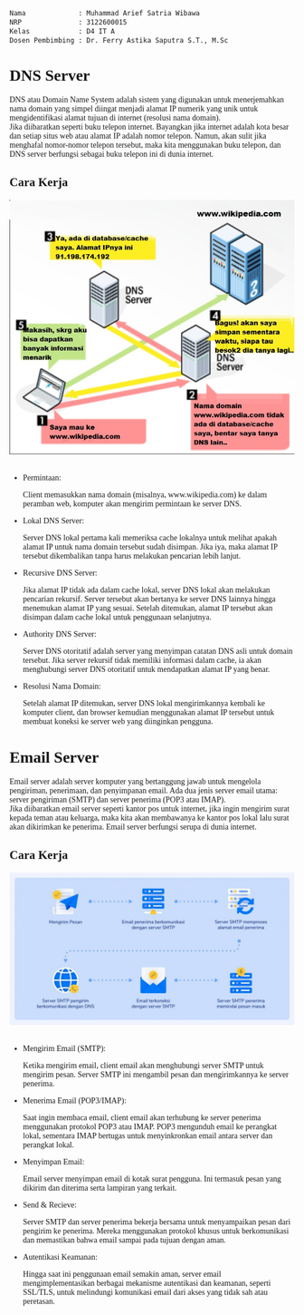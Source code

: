 ```Copy Code
Nama             : Muhammad Arief Satria Wibawa
NRP              : 3122600015
Kelas            : D4 IT A
Dosen Pembimbing : Dr. Ferry Astika Saputra S.T., M.Sc
```
    
**<h1 style="font-family:bahnschrift;">DNS Server</h1>**
<div class ="isi" style="font-family:bahnschrift;"> DNS atau Domain Name System adalah sistem yang digunakan untuk menerjemahkan nama domain yang simpel diingat menjadi alamat IP numerik yang unik untuk mengidentifikasi alamat tujuan di internet (resolusi nama domain). <br> Jika diibaratkan seperti buku telepon internet. Bayangkan jika internet adalah kota besar dan setiap situs web atau alamat IP adalah nomor telepon. Namun, akan sulit jika menghafal nomor-nomor telepon tersebut, maka kita menggunakan buku telepon, dan DNS server berfungsi sebagai buku telepon ini di dunia internet.
 <br>

**<h2 style="font-family:bahnschrift;">Cara Kerja</h2>**
<img src="assets/dns.jpg"><br><br>

- Permintaan:
    <div class ="isi" style="font-family:bahnschrift;">Client memasukkan nama domain (misalnya, www.wikipedia.com) ke dalam peramban web, komputer akan mengirim permintaan ke server DNS.

- Lokal DNS Server:
    <div class ="isi" style="font-family:bahnschrift;">Server DNS lokal pertama kali memeriksa cache lokalnya untuk melihat apakah alamat IP untuk nama domain tersebut sudah disimpan. Jika iya, maka alamat IP tersebut dikembalikan tanpa harus melakukan pencarian lebih lanjut.

- Recursive DNS Server:
    <div class ="isi" style="font-family:bahnschrift;">Jika alamat IP tidak ada dalam cache lokal, server DNS lokal akan melakukan pencarian rekursif. Server tersebut akan bertanya ke server DNS lainnya hingga menemukan alamat IP yang sesuai. Setelah ditemukan, alamat IP tersebut akan disimpan dalam cache lokal untuk penggunaan selanjutnya.

- Authority DNS Server:
    <div class ="isi" style="font-family:bahnschrift;">Server DNS otoritatif adalah server yang menyimpan catatan DNS asli untuk domain tersebut. Jika server rekursif tidak memiliki informasi dalam cache, ia akan menghubungi server DNS otoritatif untuk mendapatkan alamat IP yang benar.

- Resolusi Nama Domain:
    <div class ="isi" style="font-family:bahnschrift;">Setelah alamat IP ditemukan, server DNS lokal mengirimkannya kembali ke komputer client, dan browser kemudian menggunakan alamat IP tersebut untuk membuat koneksi ke server web yang diinginkan pengguna.
     

**<h1 style="font-family:bahnschrift;">Email Server</h1>**

<div class ="isi" style="font-family:bahnschrift;"> Email server adalah server komputer yang bertanggung jawab untuk mengelola pengiriman, penerimaan, dan penyimpanan email. Ada dua jenis server email utama: server pengiriman (SMTP) dan server penerima (POP3 atau IMAP). <br> Jika diibaratkan email server seperti kantor pos untuk internet, jika ingin mengirim surat kepada teman atau keluarga, maka kita akan membawanya ke kantor pos lokal lalu surat akan dikirimkan ke penerima. Email server berfungsi serupa di dunia internet.
 <br>

**<h2 style="font-family:bahnschrift;">Cara Kerja</h2>**
<img src="assets/mail.jpg"><br><br>

- Mengirim Email (SMTP):
    <div class ="isi" style="font-family:bahnschrift;">Ketika mengirim email, client email akan menghubungi server SMTP untuk mengirim pesan. Server SMTP ini mengambil pesan dan mengirimkannya ke server penerima.
     
- Menerima Email (POP3/IMAP):
    <div class ="isi" style="font-family:bahnschrift;">Saat ingin membaca email, client email akan terhubung ke server penerima menggunakan protokol POP3 atau IMAP. POP3 mengunduh email ke perangkat lokal, sementara IMAP bertugas untuk menyinkronkan email antara server dan perangkat lokal.
     
- Menyimpan Email:
    <div class ="isi" style="font-family:bahnschrift;">Email server menyimpan email di kotak surat pengguna. Ini termasuk pesan yang dikirim dan diterima serta lampiran yang terkait.

- Send & Recieve:
    <div class ="isi" style="font-family:bahnschrift;">Server SMTP dan server penerima bekerja bersama untuk menyampaikan pesan dari pengirim ke penerima. Mereka menggunakan protokol khusus untuk berkomunikasi dan memastikan bahwa email sampai pada tujuan dengan aman.

- Autentikasi Keamanan:
    <div class ="isi" style="font-family:bahnschrift;">Hingga saat ini penggunaan email semakin aman, server email mengimplementasikan berbagai mekanisme autentikasi dan keamanan, seperti SSL/TLS, untuk melindungi komunikasi email dari akses yang tidak sah atau peretasan.
    